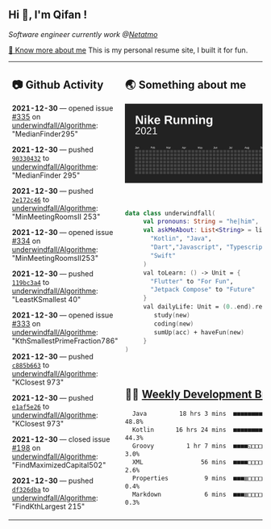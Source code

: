 <h2> Hi 👋, I'm Qifan ! </h2>
<p><em>Software engineer currently work @<a href="https://www.netatmo.com">Netatmo</a>
</em></p><p><a href="https://qifanyang.com/resume" target="_blank"> 🔭 Know more about me</a> This is my personal resume site, I built it for fun.</p>
<table><tr><td valign="top" rowspan="2">

 ## 📷 Github Activity
 <!-- githubActivity starts -->
  **2021-12-30** — opened issue [#335](https://api.github.com/repos/underwindfall/Algorithme/issues/335) on [underwindfall/Algorithme](https://api.github.com/repos/underwindfall/Algorithme): "MedianFinder295"

  **2021-12-30** — pushed [`90330432`](https://github.com/underwindfall/Algorithme/commit/90330432b45b6235a58111ef7d93ebd9692b706c) to [underwindfall/Algorithme](https://api.github.com/repos/underwindfall/Algorithme): "MedianFinder 295"

  **2021-12-30** — pushed [`2e172c46`](https://github.com/underwindfall/Algorithme/commit/2e172c463d27511fdb28a6d6d54305222791ef69) to [underwindfall/Algorithme](https://api.github.com/repos/underwindfall/Algorithme): "MinMeetingRoomsII 253"

  **2021-12-30** — opened issue [#334](https://api.github.com/repos/underwindfall/Algorithme/issues/334) on [underwindfall/Algorithme](https://api.github.com/repos/underwindfall/Algorithme): "MinMeetingRoomsII253"

  **2021-12-30** — pushed [`119bc3a4`](https://github.com/underwindfall/Algorithme/commit/119bc3a4a8455a70b777a0ffa65bad7247662cef) to [underwindfall/Algorithme](https://api.github.com/repos/underwindfall/Algorithme): "LeastKSmallest 40"

  **2021-12-30** — opened issue [#333](https://api.github.com/repos/underwindfall/Algorithme/issues/333) on [underwindfall/Algorithme](https://api.github.com/repos/underwindfall/Algorithme): "KthSmallestPrimeFraction786"

  **2021-12-30** — pushed [`c885b663`](https://github.com/underwindfall/Algorithme/commit/c885b6631952820d43ac455c7f3972ae9d5c7e35) to [underwindfall/Algorithme](https://api.github.com/repos/underwindfall/Algorithme): "KClosest 973"

  **2021-12-30** — pushed [`e1af5e26`](https://github.com/underwindfall/Algorithme/commit/e1af5e260828cdc5104fb67f566ace1d33b99139) to [underwindfall/Algorithme](https://api.github.com/repos/underwindfall/Algorithme): "KClosest 973"

  **2021-12-30** — closed issue [#198](https://api.github.com/repos/underwindfall/Algorithme/issues/198) on [underwindfall/Algorithme](https://api.github.com/repos/underwindfall/Algorithme): "FindMaximizedCapital502"

  **2021-12-30** — pushed [`df326dba`](https://github.com/underwindfall/Algorithme/commit/df326dbaabc0661d718fcf2c3fe51af4eff7c72e) to [underwindfall/Algorithme](https://api.github.com/repos/underwindfall/Algorithme): "FindKthLargest 215"
 <!-- githubActivity ends -->
 </td><td valign="top">

 ## 🌏 Something about me
 <!-- profile starts -->
 <a href="https://github.com/underwindfall" width="100%">
   <img src="https://github.com/underwindfall/GitHubPoster/blob/main/examples/nike.svg"/>
 </a>
 <br/>
 <br/>
 <br/>

 ```kotlin
 data class underwindfall(
      val pronouns: String = "he|him",
      val askMeAbout: List<String> = listOf(
        "Kotlin", "Java",
        "Dart","Javascript", "Typescript",
        "Swift"
      )
      val toLearn: () -> Unit = {
        "Flutter" to "For Fun",
        "Jetpack Compose" to "Future"
      }
      val dailyLife: Unit = (0..end).reduce { acc, new ->
         study(new)
         coding(new)
         sumUp(acc) + haveFun(new)
      }
 )
 ```
 <!-- profile ends -->
 </td></tr><tr><td valign="top">

 ## 🏊‍♂️ <a href="https://gist.github.com/underwindfall/377ee88ba1fabd1e93516e48ca9c61eb" target="_blank">Weekly Development Breakdown</a>
  <!-- codeTime starts -->
  ```text
    Java         18 hrs 3 mins  ■■■■■■■■■■■■■■■◱□□□□□□□□  48.8%
    Kotlin      16 hrs 24 mins  ■■■■■■■■■■■■■■□□□□□□□□□□  44.3%
    Groovy         1 hr 7 mins  ■■■■◱□□□□□□□□□□□□□□□□□□□   3.0%
    XML                56 mins  ■■■■□□□□□□□□□□□□□□□□□□□□   2.6%
    Properties          9 mins  ■■■▥□□□□□□□□□□□□□□□□□□□□   0.4%
    Markdown            6 mins  ■■■▥□□□□□□□□□□□□□□□□□□□□   0.3%
  ```
  <!-- codeTime starts -->
  </td></tr></table>